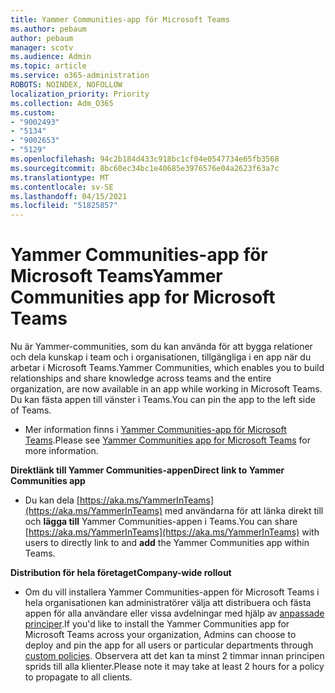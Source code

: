 ```yaml
---
title: Yammer Communities-app för Microsoft Teams
ms.author: pebaum
author: pebaum
manager: scotv
ms.audience: Admin
ms.topic: article
ms.service: o365-administration
ROBOTS: NOINDEX, NOFOLLOW
localization_priority: Priority
ms.collection: Adm_O365
ms.custom:
- "9002493"
- "5134"
- "9002653"
- "5129"
ms.openlocfilehash: 94c2b184d433c918bc1cf04e0547734e65fb3568
ms.sourcegitcommit: 8bc60ec34bc1e40685e3976576e04a2623f63a7c
ms.translationtype: MT
ms.contentlocale: sv-SE
ms.lasthandoff: 04/15/2021
ms.locfileid: "51825857"
---
```

# <a name="yammer-communities-app-for-microsoft-teams"></a><span data-ttu-id="1a139-102">Yammer Communities-app för Microsoft Teams</span><span class="sxs-lookup"><span data-stu-id="1a139-102">Yammer Communities app for Microsoft Teams</span></span>

<span data-ttu-id="1a139-103">Nu är Yammer-communities, som du kan använda för att bygga relationer och dela kunskap i team och i organisationen, tillgängliga i en app när du arbetar i Microsoft Teams.</span><span class="sxs-lookup"><span data-stu-id="1a139-103">Yammer Communities, which enables you to build relationships and share knowledge across teams and the entire organization, are now available in an app while working in Microsoft Teams.</span></span> <span data-ttu-id="1a139-104">Du kan fästa appen till vänster i Teams.</span><span class="sxs-lookup"><span data-stu-id="1a139-104">You can pin the app to the left side of Teams.</span></span> 

- <span data-ttu-id="1a139-105">Mer information finns i [Yammer Communities-app för Microsoft Teams](https://go.microsoft.com/fwlink/?linkid=2127757&clcid=0x409).</span><span class="sxs-lookup"><span data-stu-id="1a139-105">Please see [Yammer Communities app for Microsoft Teams](https://go.microsoft.com/fwlink/?linkid=2127757&clcid=0x409) for more information.</span></span>

<span data-ttu-id="1a139-106">**Direktlänk till Yammer Communities-appen**</span><span class="sxs-lookup"><span data-stu-id="1a139-106">**Direct link to Yammer Communities app**</span></span>

- <span data-ttu-id="1a139-107">Du kan dela [https://aka.ms/YammerInTeams](https://aka.ms/YammerInTeams) med användarna för att länka direkt till och **lägga till** Yammer Communities-appen i Teams.</span><span class="sxs-lookup"><span data-stu-id="1a139-107">You can share [https://aka.ms/YammerInTeams](https://aka.ms/YammerInTeams) with users to directly link to and **add** the Yammer Communities app within Teams.</span></span>

<span data-ttu-id="1a139-108">**Distribution för hela företaget**</span><span class="sxs-lookup"><span data-stu-id="1a139-108">**Company-wide rollout**</span></span>

- <span data-ttu-id="1a139-109">Om du vill installera Yammer Communities-appen för Microsoft Teams i hela organisationen kan administratörer välja att distribuera och fästa appen för alla användare eller vissa avdelningar med hjälp av [anpassade principer](https://docs.microsoft.com/microsoftteams/manage-apps).</span><span class="sxs-lookup"><span data-stu-id="1a139-109">If you'd like to install the Yammer Communities app for Microsoft Teams across your organization, Admins can choose to deploy and pin the app for all users or particular departments through [custom policies](https://docs.microsoft.com/microsoftteams/manage-apps).</span></span> <span data-ttu-id="1a139-110">Observera att det kan ta minst 2 timmar innan principen sprids till alla klienter.</span><span class="sxs-lookup"><span data-stu-id="1a139-110">Please note it may take at least 2 hours for a policy to propagate to all clients.</span></span>
